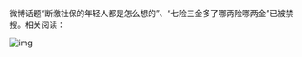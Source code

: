 微博话题“断缴社保的年轻人都是怎么想的”、“七险三金多了哪两险哪两金”已被禁搜。相关阅读：


![img](https://chinadigitaltimes.net/chinese/files/2023/09/image-1693620288136.png)

